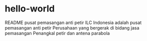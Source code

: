 # hello-world
README pusat pemasangan anti petir
ILC Indonesia adalah pusat pemasangan anti petir
Perusahaan yang bergerak di bidang jasa pemasangan
Penangkal petir dan antena parabola
